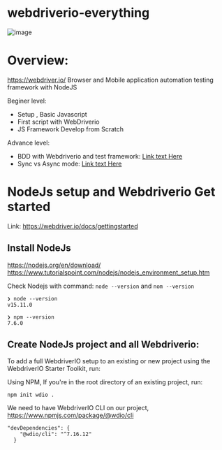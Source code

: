 # webdriverio-everything
![image](https://user-images.githubusercontent.com/17884068/147403460-8a51e402-c8b9-46a1-a217-313c58901d1a.png)

# Overview:
https://webdriver.io/
Browser and Mobile application automation testing framework with NodeJS

Beginer level:

- Setup , Basic Javascript
- First script with WebDriverio
- JS Framework Develop from Scratch

Advance level:

- BDD with Webdriverio and test framework: [Link text Here](https://webdriver.io/docs/frameworks/)
- Sync vs Async mode: [Link text Here](https://webdriver.io/docs/sync-vs-async/)


# NodeJs setup and Webdriverio Get started
Link: https://webdriver.io/docs/gettingstarted

## Install NodeJs
https://nodejs.org/en/download/
https://www.tutorialspoint.com/nodejs/nodejs_environment_setup.htm

Check Nodejs with command: `node --version` and `nom --version`

```
❯ node --version
v15.11.0

❯ npm --version
7.6.0

```

## Create NodeJs project and all Webdriverio:

To add a full WebdriverIO setup to an existing or new project using the WebdriverIO Starter Toolkit, run:

Using NPM, If you're in the root directory of an existing project, run:

```
npm init wdio .

```
We need to have WebdriverIO CLI on our project,
https://www.npmjs.com/package/@wdio/cli
```
"devDependencies": {
    "@wdio/cli": "^7.16.12"
  }
```
